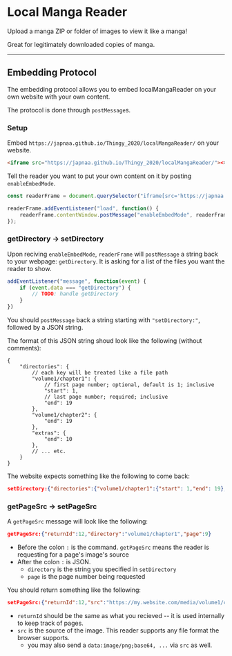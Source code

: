 # Local Manga Reader

Upload a manga ZIP or folder of images to view it like a manga!

Great for legitimately downloaded copies of manga.

---

## Embedding Protocol

The embedding protocol allows you to embed localMangaReader on your own website with your own content.

The protocol is done through `postMessage`s.

### Setup

Embed `https://japnaa.github.io/Thingy_2020/localMangaReader/` on your website.

```html
<iframe src="https://japnaa.github.io/Thingy_2020/localMangaReader/"><>
```

Tell the reader you want to put your own content on it by posting `enableEmbedMode`.

```js
const readerFrame = document.querySelector("iframe[src='https://japnaa.github.io/Thingy_2020/localMangaReader/']"]);

readerFrame.addEventListener("load", function() {
    readerFrame.contentWindow.postMessage("enableEmbedMode", readerFrame.src);
});
```

### getDirectory -> setDirectory

Upon reciving `enableEmbedMode`, `readerFrame` will `postMessage` a string back to your webpage: `getDirectory`. It is asking for a list of the files you want the reader to show.

```js
addEventListener("message", function(event) {
    if (event.data === "getDirectory") {
        // TODO: handle getDirectory
    }
})
```

You should `postMessage` back a string starting with `"setDirectory:"`, followed by a JSON string.

The format of this JSON string shoud look like the following (without comments):

```jsonc
{
    "directories": {
        // each key will be treated like a file path
        "volume1/chapter1": {
            // first page number; optional, default is 1; inclusive
            "start": 1,
            // last page number; required; inclusive
            "end": 19
        },
        "volume1/chapter2": {
            "end": 19
        },
        "extras": {
            "end": 10
        },
        // ... etc.
    }
}
```

The website expects something like the following to come back:

```json
setDirectory:{"directories":{"volume1/chapter1":{"start": 1,"end": 19},"volume1/chapter2":{"end": 19},"extras":{"end": 10}}}
```

### getPageSrc -> setPageSrc

A `getPageSrc` message will look like the following:

```json
getPageSrc:{"returnId":12,"directory":"volume1/chapter1","page":9}
```

- Before the colon `:` is the command. `getPageSrc` means the reader is requesting for a page's image's source
- After the colon `:` is JSON.
    - `directory` is the string you specified in `setDirectory`
    - `page` is the page number being requested

You should return something like the following:

```json
setPageSrc:{"returnId":12,"src":"https://my.website.com/media/volume1/chapter1/0009.png"}
```

- `returnId` should be the same as what you recieved -- it is used internally to keep track of pages.
- `src` is the source of the image. This reader supports any file format the browser supports.
    - you may also send a `data:image/png;base64, ...` via `src` as well.
